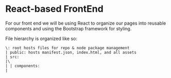 # React-based FrontEnd

For our front end we will be using React to organize our pages into reusable components and using the Bootstrap framework for styling.

File hierarchy is organized like so:

```
\: root hosts files for repo & node package management 
| public: hosts manifest.json, index.html, and all assets
| src: 
|\
| | components: 
|
```